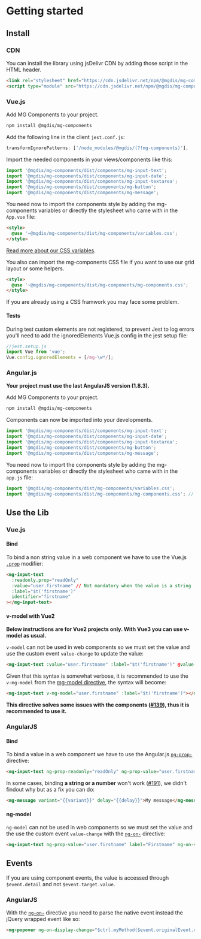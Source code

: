 # Getting started

## Install

### CDN

You can install the library using jsDelivr CDN by adding those script in the HTML header.

```html
<link rel="stylesheet" href="https://cdn.jsdelivr.net/npm/@mgdis/mg-components@5/dist/mg-components/variables.css" />
<script type="module" src="https://cdn.jsdelivr.net/npm/@mgdis/mg-components@5/dist/mg-components/mg-components.esm.js"></script>
```

### Vue.js

Add MG Components to your project.

```bash
npm install @mgdis/mg-components
```

Add the following line in the client `jest.conf.js`:

```js
transformIgnorePatterns: ['/node_modules/@mgdis/(?!mg-components)'],
```

Import the needed components in your views/components like this:

```js
import '@mgdis/mg-components/dist/components/mg-input-text';
import '@mgdis/mg-components/dist/components/mg-input-date';
import '@mgdis/mg-components/dist/components/mg-input-textarea';
import '@mgdis/mg-components/dist/components/mg-button';
import '@mgdis/mg-components/dist/components/mg-message';
```

You need now to import the components style by adding the mg-components variables or directly the stylesheet who came with in the `App.vue` file:

```html
<style>
  @use '~@mgdis/mg-components/dist/mg-components/variables.css';
</style>
```

[Read more about our CSS variables](./?path=/docs/css-variables--docs).

You also can import the mg-components CSS file if you want to use our grid layout or some helpers.

```html
<style>
  @use '~@mgdis/mg-components/dist/mg-components/mg-components.css';
</style>
```

If you are already using a CSS framwork you may face some problem.

#### Tests

During test custom elements are not registered, to prevent Jest to log errors you'll need to add the ignoredElements Vue.js config in the jest setup file:

```js
//jest.setup.js
import Vue from 'vue';
Vue.config.ignoredElements = [/mg-\w*/];
```

### Angular.js

**Your project must use the last AngularJS version (1.8.3).**

Add MG Components to your project.

```bash
npm install @mgdis/mg-components
```

Components can now be imported into your developments.

```js
import '@mgdis/mg-components/dist/components/mg-input-text';
import '@mgdis/mg-components/dist/components/mg-input-date';
import '@mgdis/mg-components/dist/components/mg-input-textarea';
import '@mgdis/mg-components/dist/components/mg-button';
import '@mgdis/mg-components/dist/components/mg-message';
```

You need now to import the components style by adding the mg-components variables or directly the stylesheet who came with in the `app.js` file:

```js
import '@mgdis/mg-components/dist/mg-components/variables.css';
import '@mgdis/mg-components/dist/mg-components/mg-components.css'; // if needed
```

## Use the Lib

### Vue.js

#### Bind

To bind a non string value in a web component we have to use the Vue.js [`.prop`](https://v2.vuejs.org/v2/api/#v-bind) modifier:

```html
<mg-input-text
  :readonly.prop="readOnly"
  :value="user.firstname" // Not mandatory when the value is a string
  :label="$t('firstname')"
  identifier="firstname"
></mg-input-text>
```

#### v-model with Vue2

**Below instructions are for Vue2 projects only. With Vue3 you can use v-model as usual.**

`v-model` can not be used in web components so we must set the value and use the custom event `value-change` to update the value:

```html
<mg-input-text :value="user.firstname" :label="$t('firstname')" @value-change="user.firstname = $event.detail"></mg-input-text>
```

Given that this syntax is somewhat verbose, it is recommended to use the `v-mg-model` from the [mg-model directive](http://core.pages.mgdis.fr/core-back/core/docs/mg-components-helpers/mg-model-vue), the syntax will become:

```html
<mg-input-text v-mg-model="user.firstname" :label="$t('firstname')"></mg-input-text>
```

**This directive solves some issues with the components ([#139](https://gitlab.mgdis.fr/core/core-ui/mg-components/-/issues/139)), thus it is recommended to use it.**

### AngularJS

#### Bind

To bind a value in a web component we have to use the Angular.js [`ng-prop-`](https://docs.angularjs.org/api/ng/directive/ngProp) directive:

```html
<mg-input-text ng-prop-readonly="readOnly" ng-prop-value="user.firstname" label="Firstname" identifier="firstname"></mg-input-text>
```

In some cases, binding **a string or a number** won't work ([#191](https://gitlab.mgdis.fr/core/core-ui/mg-components/-/issues/191)), we didn't findout why but as a fix you can do:

```html
<mg-message variant="{{variant}}" delay="{{delay}}">My message</mg-message>
```

#### ng-model

`ng-model` can not be used in web components so we must set the value and the use the custom event `value-change` with the [`ng-on-`](https://docs.angularjs.org/api/ng/directive/ngOn) directive:

```html
<mg-input-text ng-prop-value="user.firstname" label="Firstname" ng-on-value-change="user.firstname = $event.detail"></mg-input-text>
```

## Events

If you are using component events, the value is accessed through `$event.detail` and not `$event.target.value`.

### AngularJS

With the [`ng-on-`](https://docs.angularjs.org/api/ng/directive/ngOn) directive you need to parse the native event instead the jQuery wrapped event like so:

```html
<mg-popover ng-on-display-change="$ctrl.myMethod($event.originalEvent.detail)"></mg-popover>
```
